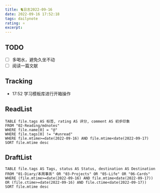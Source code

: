 ```yaml
---
title: 🐈日志2022-09-16
date: 2022-09-16 17:52:18
tags: dailynote
rating: ⭐️
excerpt: 
---
```

## TODO
- [ ] 多喝水，避免久坐不动
- [ ] 阅读一篇文献

## Tracking

- 17:52 学习模板库进行开箱操作



## ReadList 
<!--此处显示今日已阅读文献-->
```dataview
TABLE file.tags AS 标签, rating AS 评分, comment AS 初步印象
FROM "02-Reading/mdnotes"
WHERE file.name[0] = "@"
WHERE file.tags[0] != "#unread"
WHERE file.mtime>=date(2022-09-16) AND file.mtime<date(2022-09-17)
SORT file.mtime desc
```

## DraftList
<!--此处显示今日新增或修改的草稿或其它非文献笔记文件-->

```dataview
TABLE file.tags AS Tags, status AS Status, destination AS Destination
FROM "01-Diary/本周事务" OR "03-Projects" OR "05-Life" OR "06-Cards"
WHERE (file.mtime>=date(2022-09-16) AND file.mtime<date(2022-09-17)) OR (file.ctime>=date(2022-09-16) AND file.ctime<date(2022-09-17))
SORT file.mtime desc
```